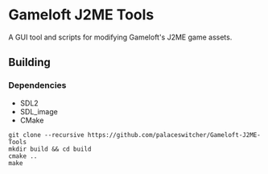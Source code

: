 # Gameloft J2ME Tools
A GUI tool and scripts for modifying Gameloft's J2ME game assets.

## Building

### Dependencies
- SDL2
- SDL_image
- CMake

```
git clone --recursive https://github.com/palaceswitcher/Gameloft-J2ME-Tools
mkdir build && cd build
cmake ..
make
```
